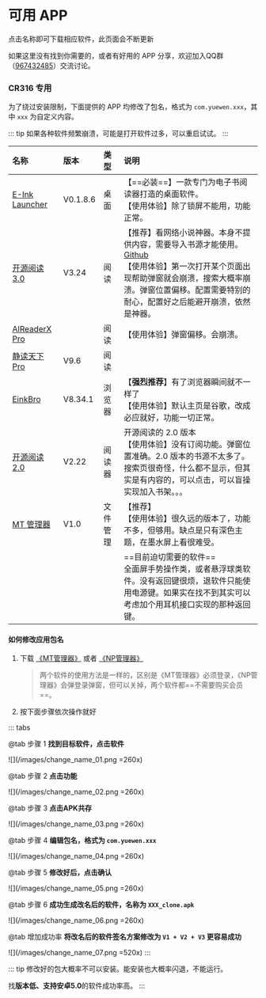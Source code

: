 # 可用 APP

点击名称即可下载相应软件，此页面会不断更新

如果这里没有找到你需要的，或者有好用的 APP 分享，欢迎加入QQ群（[967432485](https://qm.qq.com/cgi-bin/qm/qr?k=c1Y_oGnLOEOmLJoS3zkX0Uj2N_zFhIv4&jump_from=webapi&authKey=m8iiNbdWca/hyYhSICA0SFOA0MxJm6HeMBmMa7QVXTjRTpxKlrkkYJbCpWzX2vOv)）交流讨论。
### CR316 专用

为了绕过安装限制，下面提供的 APP 均修改了包名，格式为 `com.yuewen.xxx`，其中 `xxx` 为自定义内容。 

::: tip
如果各种软件频繁崩溃，可能是打开软件过多，可以重启试试。
:::

| 名称 | 版本 | 类型 | 说明 |
| :---- | :---- | :---- | :---- |
| [E-Ink Launcher](/vuepress/app/qq-read/EInkLauncher_clone.apk) | V0.1.8.6 | 桌面 |  【==必装==】一款专门为电子书阅读器打造的桌面软件。<br/>【使用体验】除了锁屏不能用，功能正常。 |
| [开源阅读 3.0](/vuepress/app/qq-read/Legado_3.24.08280301_clone.apk) | V3.24 | 阅读 | 【推荐】看网络小说神器。本身不提供内容，需要导入书源才能使用。[Github](https://github.com/gedoor/legado) <br/>【使用体验】第一次打开某个页面出现帮助弹窗就会崩溃，搜索大概率崩溃。弹窗位置偏移。配置需要特别的耐心，配置好之后能避开崩溃，依然是神器。 |
| [AlReaderX Pro](/vuepress/app/qq-read/AlReaderXPro_android_clone.apk) |  | 阅读 | 【使用体验】弹窗偏移。会崩溃。 |
| [静读天下 Pro](/vuepress/app/qq-read/Moon_Reader_Pro_v9.6_clone.apk) | V9.6 | 阅读 |  |
| [EinkBro](/vuepress/app/qq-read/EinkBro_V8.34.1_clone.apk) | V8.34.1 | 浏览器 | 【**强烈推荐**】有了浏览器瞬间就不一样了<br/>【使用体验】默认主页是谷歌，改成必应就好，功能一切正常。 |
| [开源阅读 2.0](/vuepress/app/qq-read/YueDu_V2.22.040110_clone.apk) | V2.22 | 阅读器 | 开源阅读的 2.0 版本<br/>【使用体验】没有订阅功能。弹窗位置准确。2.0 版本的书源不太多了。搜索页很奇怪，什么都不显示，但其实是有内容的，可以点击，可以盲操实现加入书架。。。 |
| [MT 管理器](/vuepress/app/qq-read/MT_Vbeta15.08.15_clone.apk) | V1.0 | 文件管理 | 【推荐】<br/>【使用体验】很久远的版本了，功能不多，但够用。缺点是只有深色主题，在墨水屏上看很难受。 |
|  |  |  | ==目前迫切需要的软件==<br/>全面屏手势操作类，或者悬浮球类软件。没有返回键很烦，退软件只能使用电源键。如果实在找不到其实可以考虑加个用耳机接口实现的那种返回键。 |

#### 如何修改应用包名

1. 下载 [《MT管理器》](https://mt2.cn/) 或者 [《NP管理器》](https://github.com/githubXiaowangzi/NP-Manager)

    > 两个软件的使用方法是一样的，区别是《MT管理器》必须登录，《NP管理器》会弹登录弹窗，但可以关掉，两个软件都==不需要购买会员==。

2. 按下面步骤依次操作就好

::: tabs

@tab 步骤 1
**找到目标软件，点击软件**

![](/images/change_name_01.png =260x)

@tab 步骤 2
**点击功能**

![](/images/change_name_02.png =260x)

@tab 步骤 3
**点击APK共存**

![](/images/change_name_03.png =260x)

@tab 步骤 4
**编辑包名，格式为 `com.yuewen.xxx`**

![](/images/change_name_04.png =260x)

@tab 步骤 5
**修改好后，点击确认**

![](/images/change_name_05.png =260x)

@tab 步骤 6
**成功生成改名后的软件，名称为 `XXX_clone.apk`**

![](/images/change_name_06.png =260x)

@tab 增加成功率
**将改名后的软件签名方案修改为 `V1 + V2 + V3` 更容易成功**

![](/images/change_name_07.png =520x)
:::

::: tip
修改好的包大概率不可以安装。能安装也大概率闪退，不能运行。

找**版本低、支持安卓5.0**的软件成功率高。
:::
